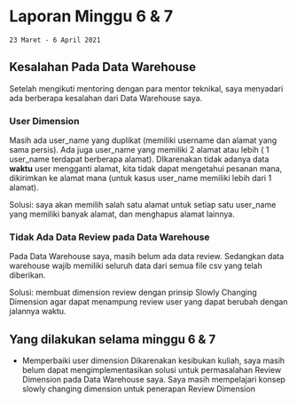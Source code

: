 # Laporan Minggu 6 & 7

    23 Maret - 6 April 2021
## Kesalahan Pada Data Warehouse 
Setelah mengikuti mentoring dengan para mentor teknikal, saya menyadari ada berberapa kesalahan dari Data Warehouse saya.
### User Dimension
Masih ada user_name yang duplikat (memiliki username dan alamat yang sama persis). Ada juga user_name yang memiliki 2 alamat atau lebih ( 1 user_name terdapat berberapa alamat).
DIkarenakan tidak adanya data **waktu** user mengganti alamat, kita tidak dapat mengetahui pesanan mana, dikirimkan ke alamat mana (untuk kasus user_name memiliki lebih dari 1 alamat).   

Solusi: saya akan memilih salah satu alamat untuk setiap satu user_name yang memiliki banyak alamat, dan menghapus alamat lainnya.  


### Tidak Ada Data Review pada Data Warehouse
Pada Data Warehouse saya, masih belum ada data review. Sedangkan data warehouse wajib memiliki seluruh data dari semua file csv yang telah diberikan.  

Solusi: membuat dimension review dengan prinsip Slowly Changing Dimension agar dapat menampung review user yang dapat berubah dengan jalannya waktu.    

## Yang dilakukan selama minggu 6 & 7
- Memperbaiki user dimension
Dikarenakan kesibukan kuliah, saya masih belum dapat mengimplementasikan solusi untuk permasalahan Review Dimension pada Data Warehouse saya. Saya masih mempelajari konsep slowly changing dimension untuk penerapan Review Dimension
